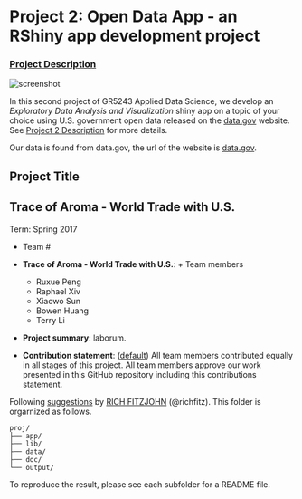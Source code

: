 # Project 2: Open Data App - an RShiny app development project

### [Project Description](doc/project2_desc.md)

![screenshot](doc/screenshot2.png)

In this second project of GR5243 Applied Data Science, we develop an *Exploratory Data Analysis and Visualization* shiny app on a topic of your choice using U.S. government open data released on the [data.gov](https://data.gov/) website. See [Project 2 Description](project2_desc.md) for more details.  

Our data is found from data.gov, the url of the website is [data.gov](http://www.census.gov/foreign-trade/statistics/country/sitc/index.html).

## Project Title 
## Trace of Aroma - World Trade with U.S.
Term: Spring 2017

+ Team #
+ **Trace of Aroma - World Trade with U.S.**: + Team members
	+ Ruxue Peng
	+ Raphael Xiv
	+ Xiaowo Sun
	+ Bowen Huang
	+ Terry Li

+ **Project summary**: laborum.

+ **Contribution statement**: ([default](doc/a_note_on_contributions.md)) All team members contributed equally in all stages of this project. All team members approve our work presented in this GitHub repository including this contributions statement. 

Following [suggestions](http://nicercode.github.io/blog/2013-04-05-projects/) by [RICH FITZJOHN](http://nicercode.github.io/about/#Team) (@richfitz). This folder is orgarnized as follows.

```
proj/
├── app/
├── lib/
├── data/
├── doc/
└── output/
```

To reproduce the result, please see each subfolder for a README file.

